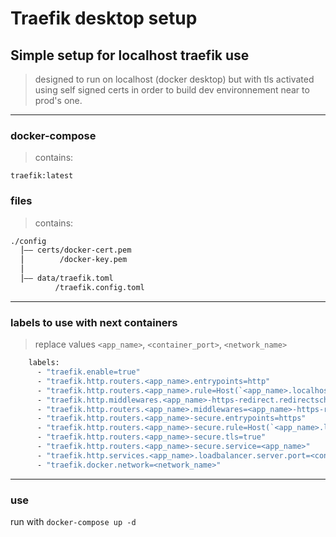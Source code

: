 # Traefik desktop setup

## __Simple setup for localhost traefik use__

> designed to run on localhost (docker desktop) but with tls activated using self signed certs in order to build dev environnement near to prod's one.

---

### docker-compose

> contains:

`traefik:latest`

### files

> contains:

```sh
./config
  ⎥–– certs/docker-cert.pem
  ⎥        /docker-key.pem
  ⎥
  ⎥–– data/traefik.toml
          /traefik.config.toml
```

---

### labels to use with next containers

> replace values `<app_name>`, `<container_port>`, `<network_name>`

```dockerfile
    labels:
      - "traefik.enable=true"
      - "traefik.http.routers.<app_name>.entrypoints=http"
      - "traefik.http.routers.<app_name>.rule=Host(`<app_name>.localhost`)"
      - "traefik.http.middlewares.<app_name>-https-redirect.redirectscheme.scheme=https"
      - "traefik.http.routers.<app_name>.middlewares=<app_name>-https-redirect"
      - "traefik.http.routers.<app_name>-secure.entrypoints=https"
      - "traefik.http.routers.<app_name>-secure.rule=Host(`<app_name>.localhost`)"
      - "traefik.http.routers.<app_name>-secure.tls=true"
      - "traefik.http.routers.<app_name>-secure.service=<app_name>"
      - "traefik.http.services.<app_name>.loadbalancer.server.port=<container_port>"
      - "traefik.docker.network=<network_name>"
```

---

### use

run with `docker-compose up -d`
